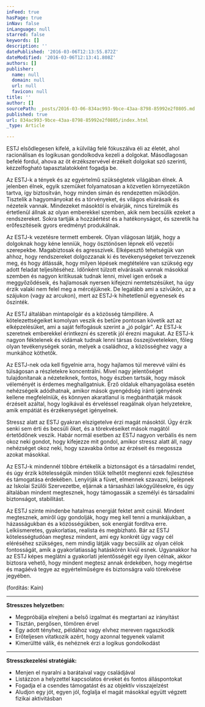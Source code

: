 ```yaml
---
inFeed: true
hasPage: true
inNav: false
inLanguage: null
starred: false
keywords: []
description: ''
datePublished: '2016-03-06T12:13:55.872Z'
dateModified: '2016-03-06T12:13:41.808Z'
authors: []
publisher:
  name: null
  domain: null
  url: null
  favicon: null
title: ''
author: []
sourcePath: _posts/2016-03-06-834ac993-9bce-43aa-8798-85992e2f0805.md
published: true
url: 834ac993-9bce-43aa-8798-85992e2f0805/index.html
_type: Article

---
```

ESTJ
elsődlegesen kifelé, a külvilág felé fókuszálva éli az életét, ahol
racionálisan és logikusan gondolkodva kezeli a dolgokat. Másodlagosan befelé
fordul, ahova az öt érzékszervével érzékelt dolgokat szó szerinti,
kézzelfogható tapasztalatokként fogadja be.

Az ESTJ-k a
tények és az egyértelmű szükségletek világában élnek. A jelenben élnek, egyik
szemüket folyamatosan a közvetlen környezetükön tartva, így biztosítván, hogy
minden simán és rendezetten működjön. Tisztelik a hagyományokat és a
törvényeket, és világos elvárásaik és nézeteik vannak. Mindezeket másoktól is
elvárják, nincs türelmük és értetlenül állnak az olyan emberekkel szemben, akik
nem becsülik ezeket a rendszereket. Sokra tartják a hozzáértést és a
hatékonyságot, és szeretik ha erőfeszítéseik gyors eredményt produkálnak.

Az ESTJ-k
vezetésre termett emberek. Olyan világosan látják, hogy a dolgoknak hogy kéne
lenniük, hogy ösztönösen lépnek elő vezetői szerepekbe. Magabiztosak és
agresszívek. Elképesztő tehetségük van ahhoz, hogy rendszereket dolgozzanak ki
és tevékenységeket tervezzenek meg, és hogy átlássák, hogy milyen lépések
megtételére van szükség egy adott feladat teljesítéséhez. Időnként túlzott
elvárásaik vannak másokkal szemben és nagyon kritikusak tudnak lenni, mivel
igen erősek a meggyőződéseik, és hajlamosak nyersen kifejezni nemtetszésüket,
ha úgy érzik valaki nem felel meg a mércéjüknek. De legalább ami a szívükön, az
a szájukon (vagy az arcukon), mert az ESTJ-k hihetetlenül egyenesek és
őszinték.

Az ESTJ
általában mintapolgár és a közösség támpillére. A kötelezettségeiket komolyan
veszik és betűre pontosan követik azt az elképzelésüket, ami a saját felfogásuk
szerint a „jó polgár". Az ESTJ-k szeretnek emberekkel érintkezni és szeretik
jól érezni magukat. Az ESTJ-k nagyon féktelenek és vidámak tudnak lenni társas
összejöveteleken, főleg olyan tevékenységek során, melyek a családhoz, a
közösséghez vagy a munkához köthetők.

Az ESTJ-nek
oda kell figyelnie arra, hogy hajlamos túl merevvé válni és túlságosan a
részletekre koncentrálni. Mivel nagy jelentőséget tulajdonítanak a nézeteiknek,
fontos, hogy észben tartsák, hogy mások véleményét is érdemes meghallgatniuk.
Érző oldaluk elhanyagolása esetén nehézségeik adódhatnak, amikor mások
gyengédség iránti igényének kellene megfelelniük, és könnyen akaratlanul is
megbánthatják mások érzéseit azáltal, hogy logikával és érveléssel reagálnak
olyan helyzetekre, amik empátiát és érzékenységet igényelnek.

Stressz
alatt az ESTJ gyakran elszigetelve érzi magát másoktól. Úgy érzik senki sem
érti és becsüli őket, és a törekvéseiket mások magától értetődőnek veszik.
Habár normál esetben az ESTJ nagyon verbális és nem okoz neki gondot, hogy
kifejezze mit gondol, amikor stressz alatt áll, nagy nehézséget okoz neki, hogy
szavakba öntse az érzéseit és megossza azokat másokkal.

Az ESTJ-k
mindennél többre értékelik a biztonságot és a társadalmi rendet, és úgy érzik
kötelességük minden tőlük telhetőt megtenni ezek fejlesztése és támogatása
érdekében. Lenyírják a füvet, elmennek szavazni, belépnek az Iskolai Szülői
Szervezetbe, eljárnak a társasházi lakógyűlésekre, és úgy általában mindent
megtesznek, hogy támogassák a személyi és társadalmi biztonságot, stabilitást.

Az ESTJ
szinte mindenbe hatalmas energiát fektet amit csinál. Mindent megtesznek,
amiről úgy gondolják, hogy meg kell tenni a munkájukban, a házasságukban és a
közösségükben, sok energiát fordítva erre. Lelkiismeretes, gyakorlatias,
realista és megbízható. Bár az ESTJ kötelességtudóan megtesz mindent, ami egy
konkrét ügy vagy cél eléréséhez szükséges, nem mindig látják vagy becsülik az
olyan célok fontosságát, amik a gyakorlatiasság hatáskörén kívül esnek.
Ugyanakkor ha az ESTJ képes meglátni a gyakorlati jelentősségét egy ilyen
célnak, akkor biztosra vehető, hogy mindent megtesz annak érdekében, hogy
megértse és magáévá tegye az egyértelműségre és biztonságra való törekvése
jegyében.

(fordítás: Kain)  

****

**Stresszes
helyzetben:**

* Megpróbálja elrejteni a belső
izgalmat és megtartani az irányítást
* Tisztán, pergősen, tömören
érvel
* Egy adott tényhez, példához
vagy elvhez mereven ragaszkodik
* Erőteljesen vitatkozik azért,
hogy azonnal tegyenek valamit
* Kimerültté válik, és nehéznek
érzi a logikus gondolkodást

****

**Stresszkezelési
stratégiák:**

* Menjen el nyaralni a barátaival
vagy családjával
* Listázzon a helyzettel
kapcsolatos érveket és fontos álláspontokat
* Fogadja el a csendes támogatást
és az objektív visszajelzést
* Aludjon egy jót, egyen jól,
foglalja el magát másokkal együtt végzett fizikai aktivitásban